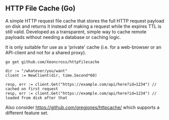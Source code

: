 ## HTTP File Cache (Go)

A simple HTTP request file cache that stores the full HTTP request payload on 
disk and returns it instead of making a request while the expires TTL is still
valid. Developed as a transparent, simple way to cache remote payloads without 
needing a database or caching logic.

It is only suitable for use as a 'private' cache (i.e. for a web-browser or an 
API-client and not for a shared proxy).

```
go get github.com/Xeoncross/httpfilecache
```

```
dir := "/whatever/you/want"
client := NewClient(dir, time.Second*60)

resp, err := client.Get("https://example.com/api/here?id=1234") // cached on first request
resp, err := client.Get("https://example.com/api/here?id=1234") // loaded from disk after that
```

Also consider https://github.com/gregjones/httpcache/ which supports a different
feature set.